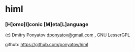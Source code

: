 # himl
### [H]omo[I]conic [M]eta[L]anguage

(c) Dmitry Ponyatov <dponyatov@gmail.com> , GNU LesserGPL

github: https://github.com/ponyatov/himl

